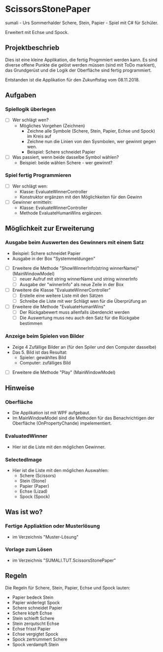 # ScissorsStonePaper
sumali - Urs Sommerhalder
Schere, Stein, Papier - Spiel mit C# für Schüler.

Erweitert mit Echse und Spock.


## Projektbeschrieb
Dies ist eine kleine Applikation, die fertig Progmmiert werden kann.
Es sind diverse offene Punkte die gelöst werden müssen (sind mit ToDo markiert), das Grundgerüst und die Logik der Oberfläche sind fertig programmiert.

Entstanden ist die Applikation für den Zukunftstag vom 08.11.2018.

## Aufgaben
### Spiellogik überlegen
- [ ] Wer schlägt wen?
	- Mögliches Vorgehen (Zeichnen)
		- Zeichne alle Symbole (Schere, Stein, Papier, Echse und Spock) im Kreis auf
		- Zeichne nun die Linien von den Sysmbolen, wer gewinnt gegen wen.
		- Beispiel: Schere schneidet Papier
- [ ] Was passiert, wenn beide dasselbe Symbol wählen?
	- Beispiel: beide wählen Schere - wer gewinnt?

### Spiel fertig Programmieren
- [ ] Wer schlägt wen:
	- Klasse: EvaluateWinnerController
	- Konstruktor ergänzen mit den Möglichkeiten für den Gewinn
- [ ] Gewinner ermitteln:
	- Klasse: EvaluateWinnerController
	- Methode EvaluateHumanWins ergänzen.

## Möglichkeit zur Erweiterung
### Ausgabe beim Auswerten des Gewinners mit einem Satz
- Beispiel: Schere schneidet Papier
- Ausgabe in der Box "Systemmeldungen"
- [ ] Erweitere die Methode "ShowWinnerInfo(string winnerName)" (MainWindowModel)
	- [ ] neuer Aufruf mit string winnerName und string winnerInfo
	- [ ] Ausgabe der "winnerInfo" als neue Zeile in der Box
- [ ] Erweitere die Klasse "EvaluateWinnerController"
	- [ ] Erstelle eine weitere Liste mit den Sätzen
	- [ ] Schreibe die Liste mit wer Schlägt wen für die Überprüfung an
- [ ] Erweitere die Methode "EvaluateHumanWins"
	- [ ] Der Rückgabewert muss allenfalls überdenckt werden
	- [ ] Die Auswertung muss neu auch den Satz für die Rückgabe bestimmen

### Anzeige beim Spielen von Bilder
- Zeige 4 Zufällige Bilder an (für den Spiler und den Computer dasselbe)
- Das 5. Bild ist das Resultat:
	- Spieler: gewähltes Bild
	- Computer: zufälliges Bild
- [ ] Erweitere die Methode "Play" (MainWindowModel)

## Hinweise
### Oberfläche
- Die Applikation ist mit WPF aufgebaut.
- Im MainWindowModel sind die Methoden für das Benachrichtigen der Oberfläche (OnPropertyChande) impelementiert.

### EvaluatedWinner
- Hier ist die Liste mit den möglichen Gewinner.

### SelectedImage
- Hier ist die Liste mit den möglichen Auswahlen:
	- Schere (Scissors)
	- Stein (Stone)
	- Papier (Paper)
	- Echse (Lizad)
	- Spock (Spock)

## Was ist wo?
### Fertige Appliaktion oder Musterlösung
- im Verzeichnis "Muster-Lösung"

### Vorlage zum Lösen
- im Verzeichnis "SUMALI.TUT.ScissorsStonePaper"

## Regeln
Die Regeln für Schere, Stein, Papier, Echse und Spock lauten:
- Papier bedeck Stein
- Papier widerlegt Spock
- Schere schneidet Papier
- Schere köpft Echse
- Stein schleift Schere
- Stein zerqutscht Echse
- Echse frisst Papier
- Echse vergigtet Spock
- Spock zertrümmert Schere
- Spock verdampft Stein
